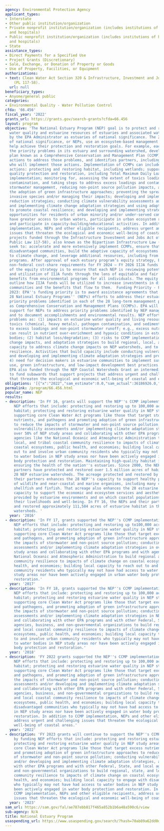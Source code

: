 ```yaml
---
agency: Environmental Protection Agency
applicant_types:
- Interstate
- Other public institution/organization
- Private nonprofit institution/organization (includes institutions of higher education
  and hospitals)
- Public nonprofit institution/organization (includes institutions of higher education
  and hospitals)
- State
assistance_types:
- Direct Payments for a Specified Use
- Project Grants (Discretionary)
- Sale, Exchange, or Donation of Property or Goods
- Use of Property, Facilities, or Equipment
authorizations:
- text: Clean Water Act Section 320 & Infrastructure, Investment and Jobs Act (IIJA)
    (PL 117-58).
  url: null
beneficiary_types:
- Anyone/general public
categories:
- Environmental Quality - Water Pollution Control
cfda: '66.456'
fiscal_year: '2022'
grants_url: https://grants.gov/search-grants?cfda=66.456
layout: program
objective: 'The National Estuary Program (NEP) goal is to protect and restore the
  water quality and estuarine resources of estuaries and associated watersheds designated
  by the EPA Administrator as estuaries of national significance. The 28 estuaries
  of national significance, or NEPs, use an ecosystem-based management approach to
  help achieve their protection and restoration goals. For example, each NEP characterizes
  the priority problems in its estuary and surrounding watershed, develops a long-term
  plan known as a Comprehensive Conservation and Management Plan (CCMP) that identifies
  actions to address those problems, and identifies partners, including lead entities,
  who will implement those actions. Implementation of CCMPs can include the following
  actions: protecting and restoring habitat, including wetlands; supporting water
  quality protection and restoration, including Total Maximum Daily Load (TMDL) plan
  implementation; monitoring for, assessing the extent of toxics loadings and pathogen
  contamination, and taking steps to address excess loadings and contamination; implementing
  stormwater management, reducing non-point source pollution impacts, and promoting
  the adoption of green infrastructure approaches; preventing the spread of aquatic
  invasive species and/or managing their impacts; developing and implementing nutrient
  reduction strategies; conducting climate vulnerability assessments and developing
  and implementing climate change adaptation strategies and using adaptation tools
  to promote coastal resilience; and developing and implementing strategies to provide
  opportunities for residents of urban minority and/or under-served communities to
  have greater access to urban waters, participate in urban ecosystem restoration,
  and participate in capacity-building/educational activities. In addition to CCMP
  implementation, NEPs and other eligible recipients, address urgent and challenging
  issues that threaten the ecological and economic well-being of coastal areas. NEP
  projects funded through the Infrastructure Investment and Jobs Act of 2021 (IIJA,
  Public Law 117-58), also known as the Bipartisan Infrastructure Law (BIL), should
  seek to: accelerate and more extensively implement CCMPs, ensure that benefits reach
  disadvantaged communities, build the adaptive capacity of ecosystems and communities
  to climate change, and leverage additional resources, including from other IIJA
  programs. After approval of each estuary program’s equity strategy, EPA will waive
  non-federal cost-share requirements for FY 2024 – FY 2026 IIJA funds. The purpose
  of the equity strategy is to ensure that each NEP is reviewing potential projects
  and utilization of IIJA funds through the lens of equitable and fair access to the
  benefits from environmental programs for all individuals. The equity strategy should
  outline how IIJA funds will be utilized to increase investments in disadvantaged
  communities and the benefits that flow to them.  Funding Priority - Fiscal Year
  2023: EPA''s funding priority is to award assistance agreements that support the
  28 National Estuary Programs'' (NEPs) efforts to address their estuarine watersheds''
  priority problems identified in each of the 28 long-term management plans known
  as Comprehensive Conservation and Management Plans (CCMPs). EPA will provide focused
  support for NEPs to address priority problems identified by NEP management conferences
  and to document accomplishments and environmental results. NEP efforts address such
  problems as: (1) impacts on estuarine water quality and living resources of nutrients,
  toxics (chemical, heavy metals), pathogen contamination, and sediment attributable
  to excess loadings and non-point stormwater runoff; e.g., excess nutrient loadings
  can result in nutrient over-enrichment and hypoxic conditions in estuarine water
  bodies; (2) habitat loss/degradation; (3) risks to CCMP implementation due to climate
  change impacts, and adaptation strategies to build regional, local, and tribal officials''
  capacity to address climate change impacts on NEP watersheds, and to promote community
  resilience. Activities that build capacity include conducting vulnerability assessments
  and developing and implementing climate adaptation strategies and programs; and
  4) need for decision makers in estuarine communities to implement sustainable land
  use, green infrastructure, and low-impact development best practices. In FY 2023,
  EPA also funded through the NEP Coastal Watersheds Grant an intermediary organization
  to fund subawards that support projects that address urgent and challenging issues
  that threaten the ecological and economic well-being of coastal and estuarine areas.'
obligations: '[{"x":"2022","sam_estimate":0.0,"sam_actual":36186926.0,"usa_spending_actual":32835400.0},{"x":"2023","sam_estimate":54013000.0,"sam_actual":0.0,"usa_spending_actual":80427328.0},{"x":"2024","sam_estimate":47112000.0,"sam_actual":0.0,"usa_spending_actual":36292600.0}]'
permalink: /program/66.456.html
popular_name: NEP
results:
- description: 'In FY 16, grants will support the NEP''s CCMP implementation by funding
    NEP efforts that include: protecting and restoring up to 100,000 acres of estuarine
    habitat; protecting and restoring estuarine water quality in NEP study areas;
    supporting core Clean Water Act programs like those that target stormwater, excess
    nutrients, and pathogens and promoting adoption of green infrastructure approaches
    to reduce the impacts of stormwater and non-point source pollution; conducting
    vulnerability assessments and/or implementing climate adaptation strategies in
    over 50% of NEP study areas and collaborating with other EPA programs and with
    agencies like the National Oceanic and Atmospheric Administration to build regional,
    local, and tribal coastal community resilience to impacts of climate change on
    coastal ecosystems, public health, and economies; building local capacity to reach
    out to and involve urban community residents who typically may not have had access
    to water bodies in NEP study areas nor have been actively engaged in urban water
    body protection and restoration. Maintaining high-quality habitat is one way of
    ensuring the health of the nation''s estuaries. Since 2000, the NEPs and their
    partners have protected and restored over 1.5 million acres of habitat in the
    28 NEP estuarine watersheds. The acreage protected and restored by the NEPs and
    their partners enhances the 28 NEP''s capacity to support healthy populations
    of wildlife and near-coastal and marine organisms, including many commercially-valuable
    shellfish and finfish. That acreage also enhances the 28 estuarine watersheds''
    capacity to support the economic and ecosystem services and aesthetic qualities
    provided by estuarine environments and on which coastal populations depend for
    their livelihoods and well-being. In FY 16, the NEPs and their partners protected
    and restored approximately 111,584 acres of estuarine habitat in their estuarine
    watersheds. '
  year: '2016'
- description: 'In FY 17, grants supported the NEP''s CCMP implementation by funding
    NEP efforts that include: protecting and restoring up to100,000 acres of estuarine
    habitat; protecting and restoring estuarine water quality in NEP study areas;
    supporting core Clean Water Act programs like those that target excess nutrients
    and pathogens, and promoting adoption of green infrastructure approaches to reduce
    the impacts of stormwater and non-point source pollution; conducting vulnerability
    assessments and/or implementing climate adaptation strategies in over 50% of NEP
    study areas and collaborating with other EPA programs and with agencies like the
    National Oceanic and Atmospheric Administration to build regional and local coastal
    community resilience to impacts of climate change on coastal ecosystems, public
    health, and economies; building local capacity to reach out to and involve urban
    community residents who typically may not have had access to water bodies in NEP
    study areas nor have been actively engaged in urban water body protection and
    restoration.'
  year: '2017'
- description: 'In FY 18, grants supported the NEP''s CCMP implementation by funding
    NEP efforts that include: protecting and restoring up to 100,000 acres of estuarine
    habitat; protecting and restoring estuarine water quality in NEP study areas;
    supporting core Clean Water Act programs like those that target excess nutrients
    and pathogens, and promoting adoption of green infrastructure approaches to reduce
    the impacts of stormwater and non-point source pollution; conducting vulnerability
    assessments and/or implementing climate adaptation strategies in NEP study areas,
    and collaborating with other EPA programs and with other Federal, State, and local
    agencies, business, and non-governmental organizations to build regional, state,
    and local coastal community resilience to impacts of climate change on coastal
    ecosystems, public health, and economies; building local capacity to reach out
    to and involve urban community residents who typically may not have had access
    to water bodies in NEP study areas nor have been actively engaged in urban water
    body protection and restoration.'
  year: '2018'
- description: 'FY 2022 grants supported the NEP''s CCMP implementation by funding
    NEP efforts that include: protecting and restoring up to 100,000 acres of estuarine
    habitat; protecting and restoring estuarine water quality in NEP study areas;
    supporting core Clean Water Act programs like those that target excess nutrients
    and pathogens, and promoting adoption of green infrastructure approaches to reduce
    the impacts of stormwater and non-point source pollution; conducting vulnerability
    assessments and/or developing and implementing climate adaptation strategies,
    and collaborating with other EPA programs and with other Federal, State, and local
    agencies, business, and non-governmental organizations to build regional, state,
    and local coastal community resilience to impacts of climate change on coastal
    ecosystems, public health, and economies; building local capacity to engage with
    disadvantaged communities who typically may not have had access to water bodies
    in NEP study areas nor have been actively engaged in water body protection and
    restoration. In addition to CCMP implementation, NEPs and other eligible recipients,
    address urgent and challenging issues that threaten the ecological and economic
    well-being of coastal areas.'
  year: '2022'
- description: 'FY 2023 grants will continue to support the NEP''s CCMP implementation
    by funding NEP efforts that include: protecting and restoring estuarine habitat;
    protecting and restoring estuarine water quality in NEP study areas; supporting
    core Clean Water Act programs like those that target excess nutrients and pathogens,
    and promoting adoption of green infrastructure approaches to reduce the impacts
    of stormwater and non-point source pollution; conducting vulnerability assessments
    and/or developing and implementing climate adaptation strategies, and collaborating
    with other EPA programs and with other Federal, State, and local agencies, business,
    and non-governmental organizations to build regional, state, and local coastal
    community resilience to impacts of climate change on coastal ecosystems, public
    health, and economies; building local capacity to engage with disadvantaged communities
    who typically may not have had access to water bodies in NEP study areas nor have
    been actively engaged in water body protection and restoration. In addition to
    CCMP implementation, NEPs and other eligible recipients, address urgent and challenging
    issues that threaten the ecological and economic well-being of coastal areas.'
  year: '2023'
sam_url: https://sam.gov/fal/ae787ebb817f465a852b1b6a48a590c6/view
sub-agency: N/A
title: National Estuary Program
usaspending_url: https://www.usaspending.gov/search/?hash=70ab89a62dd0d3c0070a59f90394ebc4
---
```

